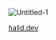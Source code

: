 ![Untitled-1](https://user-images.githubusercontent.com/40598819/181414520-2e664770-f0f5-4ea2-8ab9-d65f319bcf22.png)

[halid.dev](https://halid.dev)
